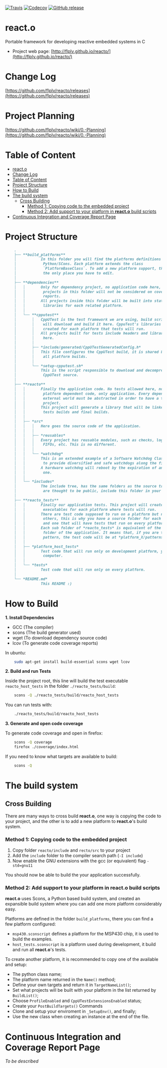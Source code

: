 [![Travis](https://img.shields.io/travis/flplv/reacto.svg?style=flat-square)](https://travis-ci.org/flplv/reacto)
[![Codecov](https://img.shields.io/codecov/c/github/flplv/reacto.svg?style=flat-square)](https://codecov.io/gh/flplv/reacto)
[![GitHub release](https://img.shields.io/github/release/flplv/reacto.svg?style=flat-square)](https://github.com/flplv/reacto/releases)

# react.o
Portable framework for developing reactive embedded systems in C
- Project web page: [http://flplv.github.io/reacto/](http://flplv.github.io/reacto/)

# Change Log
[https://github.com/flplv/reacto/releases](https://github.com/flplv/reacto/releases)

# Project Planning
[https://github.com/flplv/reacto/wiki/0.-Planning](https://github.com/flplv/reacto/wiki/0.-Planning)

# Table of Content
<!-- TOC depthFrom:1 depthTo:6 withLinks:1 updateOnSave:1 orderedList:0 -->

- [react.o](#reacto)
- [Change Log](#change-log)
- [Table of Content](#table-of-content)
- [Project Structure](#project-structure)
- [How to Build](#how-to-build)
- [The build system](#the-build-system)
	- [Cross Building](#cross-building)
		- [Method 1: Copying code to the embedded project](#method-1-copying-code-to-the-embedded-project)
		- [Method 2: Add support to your platform in **react.o** build scripts](#method-2-add-support-to-your-platform-in-reacto-build-scripts)
- [Continuous Integration and Coverage Report Page](#continuous-integration-and-coverage-report-page)

<!-- /TOC -->

# Project Structure

```md
    .
    ├── **build_platforms**
    │           In this folder you will find the platforms definitions in
    │            Python/SCons. Each platform extends the class
    │            `PlatformBaseClass`. To add a new platform support, this is
    │            the only place you have to edit.
    │
    ├── **dependencies**
    │   │       Only for dependency project, no application code here,
    │   │        projects in this folder will not be considered on coverage
    │   │        reports.
    │   │       All projects inside this folder will be built into static
    │   │        libraries for each related platform.
    │   │
    │   └── **cpputest**
    │       │   CppUTest is the test framework we are using, build scripts
    │       │    will download and build it here. CppuTest's libraries are
    │       │    created for each platform that tests will run.
    │       │   All projects built for tests include headers and libraries from
    │       │    here.
    │       │
    │       ├── *include/generated/CppUTestGeneratedConfig.h*
    │       │   This file configures the CppUTest build, it is shared between
    │       │    all platform builds.
    │       │
    │       └── *setup-cpputest.sh*
    │           This is the script responsible to download and decompress
    │            CppUTest source.
    │
    ├── **reacto**
    │   │       Finally the application code. No tests allowed here, nor
    │   │        platform dependent code, only application. Every dependency to
    │   │        external world must be abstracted in order to have a testable
    │   │        project.
    │   │       This project will generate a library that will be linked against
    │   │        tests builds and final builds.
    │   │
    │   ├── *src*
    │   │   │   Here goes the source code of the application.
    │   │   │
    │   │   ├── *reusables*
    │   │   │   Every project has reusable modules, such as checks, logs,
    │   │   │    FIFOs, etc. This is no different.
    │   │   │
    │   │   └── *watchdog*
    │   │       This is an extended example of a Software Watchdog Class created
    │   │        to provide diversified and safe watchdogs along the firwmare.
    │   │       A hardware watchdog will reboot by the expiration of any soft
    │   │        one.
    │   │
    │   └── *includes*
    │           The include tree, has the same folders as the source tree. Files
    │            are thought to be public, include this folder in your project.
    │
    ├── **reacto_tests**
    │   │       Finally our application tests. This project will create
    │   │        executables for each platform where tests will run.
    │   │       There are test code supposed to run on a platform but not on the
    │   │        others, this is why you have a source folder for each platform
    │   │        and one that will have tests that run on every platforms.
    │   │       Each sub folder of *reacto_tests* is equivalent of the *src*
    │   │        folder of the application. It means that, if you are testing a
    │   │        pattern, the test code will be at *platform_X/patterns/*.
    │   │
    │   ├── *platform_host_tests*
    │   │       Test code that will run only on development platform, your
    │   │        computer.
    │   │
    │   └── *tests*
    │           Test code that will run only on every platform.
    │
    └── *README.md*
                This README :)
```

# How to Build

**1. Install Dependencies**

- GCC (The compiler)
- scons (The build generator used)
- wget (To download dependency source code)
- lcov (To generate code coverage reports)

In ubuntu:
```sh
    sudo apt-get install build-essential scons wget lcov
```

**2. Build and run Tests**

Inside the project root, this line will build the test executable `reacto_host_tests` in the folder `./reacto_tests/build`:

```sh
    scons -Q ./reacto_tests/build/reacto_host_tests
```

You can run tests with:

```sh
    ./reacto_tests/build/reacto_host_tests
```

**3. Generate and open code coverage**

To generate code coverage and open in firefox:
```sh
    scons -Q coverage
    firefox ./coverage/index.html
```

If you need to know what targets are available to build:

```sh
    scons -Q
```
# The build system

## Cross Building

There are many ways to cross build **react.o**, one way is copying the code
to your project, and the other is to add a new platform to **react.o**'s build system.

### Method 1: Copying code to the embedded project

1. Copy folder `reacto/include` and `recto/src` to your project
2. Add the `include` folder to the compiler search path (`-I include`)
3. Now enable the GNU extensions with the gcc (or equivalent) flag `-std=gnu11`

You should now be able to build the your application successfully.

### Method 2: Add support to your platform in **react.o** build scripts

**react.o** uses Scons, a Python based build system, and created an expansible
build system where you can add one more platform considerably easy.

Platforms are defined in the folder `build_platforms`,
there you can find a few platform configured:

- `msp430.sconscript` defines a platform for the MSP430 chip, it is used to build the examples.
- `host_tests.sconscript` is a platform used during development, it build and run all **react.o**'s tests.

To create another platform, it is recommended to copy one of the available and setup:

- The python class name;
- The platform name returned in the `Name()` method;
- Define your own targets and return it in `TargetNameList()`;
- Set what projects will be built with your platform in the list returned by `BuildList()`;
- Choose `ProfileEnabled` and `CppUTestExtensionsEnabled` status;
- Create your `PostBuildTargets()` Commands
- Clone and setup your enviroment in `_SetupEnv()`, and finally;
- Use the new class when creating an instance at the end of the file.

# Continuous Integration and Coverage Report Page

*To be described*
